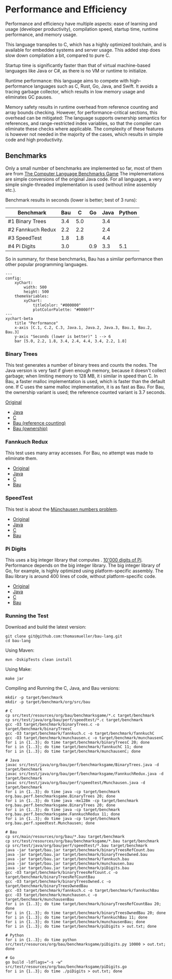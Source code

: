 # Performance and Efficiency

Performance and efficiency have multiple aspects: ease of learning and usage
(developer productivity), compilation speed, startup time, runtime performance, and memory usage.

This language transpiles to C, which has a highly optimized toolchain, and is available
for embedded systems and server usage. This added step does slow down compilation a bit,
compared to pure C.

Startup time is significantly faster than that of virtual machine-based languages like Java or C#, 
as there is no VM or runtime to initialize.

Runtime performance: this language aims to compete with high-performance languages
such as C, Rust, Go, Java, and Swift.
It avoids a tracing garbage collector, which results in low memory usage and eliminates GC pauses.

Memory safety results in runtime overhead from reference counting and array bounds checking.
However, for performance-critical sections, this overhead can be mitigated:
The language supports ownership semantics for references, and range-restricted index variables,
so that the compiler can eliminate these checks where applicable.
The complexity of these features is however not needed in the majority of the cases,
which results in simple code and high productivity.

## Benchmarks

Only a small number of benchmarks are implemented so far, most of them are from
<a href="https://benchmarksgame-team.pages.debian.net/benchmarksgame/index.html">The Computer Language Benchmarks Game</a>
The implementations are simple conversions of the original Java code.
For all languages, a very simple single-threaded implementation is used (without inline assembly etc.).

Benchmark results in seconds (lower is better; best of 3 runs):

| Benchmark              |  Bau |   C  |  Go  | Java |Python|
|------------------------|------|------|------|------|------|
| #1 Binary Trees        |  3.4 |  5.0 |      |  3.4 |      |
| #2 Fannkuch Redux      |  2.2 |  2.2 |      |  2.4 |      |
| #3 SpeedTest           |  1.8 |  1.8 |      |  4.4 |      |
| #4 Pi Digits           |  3.0 |      |  0.9 |  3.3 |  5.1 |

So in summary, for these benchmarks, Bau has a similar performance
then other popular programming languages. 

```mermaid
---
config:
    xyChart:
        width: 500
        height: 500
    themeVariables:
        xyChart:
            titleColor: "#000000"
            plotColorPalette: "#0000ff"
---
xychart-beta
    title "Performance"
    x-axis [C.1, C.2, C.3, Java.1, Java.2, Java.3, Bau.1, Bau.2, Bau.3]
    y-axis "Seconds (lower is better)" 1 --> 6
    bar [5.0, 2.2, 1.8, 3.4, 2.4, 4.4, 3.4, 2.2, 1.8]
```

### Binary Trees

This test generates a number of binary trees and counts the nodes.
The Java version is very fast if given enough memory, because it doesn't collect garbage;
when limiting memory to 128 MB, it i similar in speed than C.
In Bau, a faster malloc implementation is used, which is faster than the default one.
If C uses the same malloc implementation, it is as fast as Bau.
For Bau, the ownership variant is used; the reference counted variant is 3.7 seconds.

<a href="https://benchmarksgame-team.pages.debian.net/benchmarksgame/performance/binarytrees.html">Original</a>
 - <a href="../blob/src/test/java/org/bau/perf/benchmarksgame/BinaryTrees.java">Java</a>
 - <a href="../blob/src/test/resources/org/bau/benchmarksgame/binaryTrees.c">C</a>
 - <a href="../blob/src/test/resources/org/bau/perf/benchmarksgame/binaryTrees.bau">Bau (reference counting)</a>
 - <a href="../blob/src/test/resources/org/bau/perf/benchmarksgame/binaryTreesOwned.bau">Bau (ownership)</a>
 
### Fannkuch Redux

This test uses many array accesses. For Bau, no attempt was made to eliminate them.

* <a href="https://benchmarksgame-team.pages.debian.net/benchmarksgame/performance/fannkuchredux.html">Original</a>
* <a href="../blob/src/test/java/org/bau/perf/benchmarksgame/FannkuchRedux.java">Java</a>
* <a href="../blob/blob/src/test/resources/org/bau/benchmarksgame/fannkuch.c">C</a>
* <a href="../blob/src/test/resources/org/bau/perf/benchmarksgame/fannkuch.bau">Bau</a>

### SpeedTest

This test is about the <a href="https://github.com/jabbalaci/SpeedTests">Münchausen numbers problem</a>.

* <a href="https://github.com/jabbalaci/SpeedTests/blob/master/c/main.c">Original</a>
* <a href="../blob/src/test/java/org/bau/perf/speedtest/Munchausen.java">Java</a>
* <a href="../blob/src/test/java/org/bau/perf/speedtest/munchausen.c">C</a>
* <a href="../blob/src/test/java/org/bau/perf/speedtest/munchausen.bau">Bau</a>

### Pi Digits

This uses a big integer library that computes .
<a href="https://benchmarksgame-team.pages.debian.net/benchmarksgame/description/pidigits.html#pidigits">10'000 digits of Pi</a>.
Performance depends on the big integer library.
The big integer library of Go, for example, is highly optimized using platform-specific assembly.
The Bau library is around 400 lines of code, without platform-specific code.

* <a href="https://github.com/jabbalaci/SpeedTests/blob/master/c/main.c">Original</a>
* <a href="../blob/src/test/java/org/bau/perf/speedtest/Munchausen.java">Java</a>
* <a href="../blob/src/test/java/org/bau/perf/speedtest/munchausen.c">C</a>
* <a href="../blob/src/test/java/org/bau/perf/speedtest/munchausen.bau">Bau</a>

### Running the Test

Download and build the latest version:

    git clone git@github.com:thomasmueller/bau-lang.git
    cd bau-lang

Using Maven:

    mvn -DskipTests clean install

Using Make:

    make jar

Compiling and Running the C, Java, and Bau versions:

    mkdir -p target/benchmark
    mkdir -p target/benchmark/org/src/bau

    # C
    cp src/test/resources/org/bau/benchmarksgame/*.c target/benchmark
    cp src/test/java/org/bau/perf/speedtest/*.c target/benchmark
    gcc -O3 target/benchmark/binaryTrees.c -o target/benchmark/binaryTreesC
    gcc -O3 target/benchmark/fannkuch.c -o target/benchmark/fannkuchC
    gcc -O3 target/benchmark/munchausen.c -o target/benchmark/munchausenC
    for i in {1..3}; do time target/benchmark/binaryTreesC 20; done
    for i in {1..3}; do time target/benchmark/fannkuchC 11; done    
    for i in {1..3}; do time target/benchmark/munchausenC; done

    # Java
    javac src/test/java/org/bau/perf/benchmarksgame/BinaryTrees.java -d target/benchmark
    javac src/test/java/org/bau/perf/benchmarksgame/FannkuchRedux.java -d target/benchmark
    javac src/test/java/org/bau/perf/speedtest/Munchausen.java -d target/benchmark
    for i in {1..3}; do time java -cp target/benchmark org.bau.perf.benchmarksgame.BinaryTrees 20; done
    for i in {1..3}; do time java -mx128m -cp target/benchmark org.bau.perf.benchmarksgame.BinaryTrees 20; done
    for i in {1..3}; do time java -cp target/benchmark org.bau.perf.benchmarksgame.FannkuchRedux 11; done
    for i in {1..3}; do time java -cp target/benchmark org.bau.perf.speedtest.Munchausen; done
    
    # Bau
    cp src/main/resources/org/bau/*.bau target/benchmark
    cp src/test/resources/org/bau/benchmarksgame/*.bau target/benchmark
    cp src/test/java/org/bau/perf/speedtest/*.bau target/benchmark
    java -jar target/bau.jar target/benchmark/binaryTreesRefCount.bau
    java -jar target/bau.jar target/benchmark/binaryTreesOwned.bau
    java -jar target/bau.jar target/benchmark/fannkuch.bau
    java -jar target/bau.jar target/benchmark/munchausen.bau
    java -jar target/bau.jar target/benchmark/piDigits.bau
    gcc -O3 target/benchmark/binaryTreesRefCount.c -o target/benchmark/binaryTreesRefCountBau
    gcc -O3 target/benchmark/binaryTreesOwned.c -o target/benchmark/binaryTreesOwnedBau
    gcc -O3 target/benchmark/fannkuch.c -o target/benchmark/fannkuchBau
    gcc -O3 target/benchmark/munchausen.c -o target/benchmark/munchausenBau
    for i in {1..3}; do time target/benchmark/binaryTreesRefCountBau 20; done
    for i in {1..3}; do time target/benchmark/binaryTreesOwnedBau 20; done
    for i in {1..3}; do time target/benchmark/fannkuchBau 11; done
    for i in {1..3}; do time target/benchmark/munchausenBau; done
    for i in {1..3}; do time target/benchmark/piDigits > out.txt; done

    # Python
    for i in {1..3}; do time python src/test/resources/org/bau/benchmarksgame/piDigits.py 10000 > out.txt; done
    
    # Go
    go build -ldflags="-s -w" src/test/resources/org/bau/benchmarksgame/piDigits.go
    for i in {1..3}; do time ./piDigits > out.txt; done
